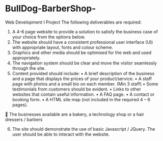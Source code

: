 # BullDog-BarberShop-
Web Development I Project
The following deliverables are required: 
1.	A 4-6 page website to provide a solution to satisfy the business case of your choice from the options below.
2.	The website should have a consistent professional user interface (UI) with appropriate layout, fonts and colour scheme. 
3.	Graphics and other media should be optimised for the web and used appropriately.
4.	The navigation system should be clear and move the visitor seamlessly through the site. 
5.	Content provided should include: 
•	A brief description of the business and a page that displays the prices of your product/service.
•	A staff page with photos and a small bio on each member. (Min 3 staff)
•	Some testimonials from customers should be evident.
•	Links to other websites that contain useful information. 
•	A FAQ page.
•	A contact or booking form. 
•	A HTML site map (not included in the required 4 – 6 pages).

	The businesses available are a bakery, a technology shop or a hair dressers / barbers

6.	The site should demonstrate the use of basic Javascript / JQuery. The user should be able to interact with the website.


